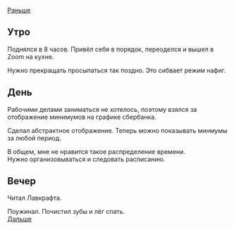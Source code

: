 [Раньше](2020.10.29.md)  
## Утро
Поднялся в 8 часов. Привёл себя в порядок, переоделся и вышел в Zoom на кухне.

Нужно прекращать просыпаться так поздно. Это сибвает режим нафиг.
## День
Рабочими делами заниматься не хотелось, поэтому взялся за отображение минимумов на графике сбербанка.

Сделал абстрактное отображение. Теперь можно показывать минмумы за любой период.

В общем, мне не нравится такое распределение времени.  
Нужно организовываться и следовать расписанию.
## Вечер
Читал Лавкрафта.

Поужинал. Почистил зубы и лёг спать.  
[Дальше](2020.10.31.md)